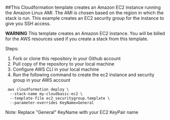 ##This Cloudformation template creates an Amazon EC2 instance running the Amazon Linux AMI. The AMI is chosen based on the region in which the stack is run. This example creates an EC2 security group for the instance to give you SSH access. 

**WARNING** This template creates an Amazon EC2 instance. You will be billed for the AWS resources used if you create a stack from this template.


Steps:
1. Fork or clone this repository in your Github account
2. Pull copy of the repository to your local machine
3. Configure AWS CLI in your local machine
4. Run the following command to create the ec2 instance and security group in your AWS account


```
 aws cloudformation deploy \
  --stack-name my-cloudbasic-ec2 \
  --template-file ec2_securitygroup.template \
  --parameter-overrides KeyName=General
  ```

  Note: Replace "General" KeyName with your EC2 KeyPair name
